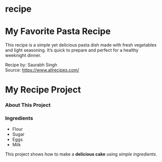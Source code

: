 # recipe
# My Favorite Pasta Recipe

This recipe is a simple yet delicious pasta dish made with fresh vegetables and light seasoning. It’s quick to prepare and perfect for a healthy weeknight dinner.

Recipe by: Saurabh Singh  
Source: https://www.allrecipes.com/ 

# My Recipe Project

### About This Project
### Ingredients
- Flour
- Sugar
- Eggs
- Milk

This project shows how to make a **delicious cake** using *simple ingredients*.
